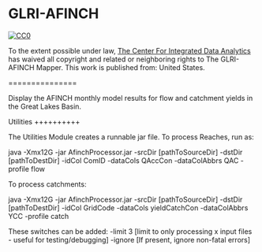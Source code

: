 GLRI-AFINCH
===============
  [
    ![CC0](http://i.creativecommons.org/p/zero/1.0/88x31.png)
  ](http://creativecommons.org/publicdomain/zero/1.0/)

  To the extent possible under law,
  [
    <span property="dct:title">The Center For Integrated Data Analytics</span>](http://cida.usgs.gov/)
  has waived all copyright and related or neighboring rights to
  <span property="dct:title">The GLRI-AFINCH Mapper</span>.
This work is published from:
<span property="vcard:Country" datatype="dct:ISO3166"
      content="US" about="http://cida.usgs.gov/">
  United States</span>.

===============

Display the AFINCH monthly model results for flow and catchment yields in the Great Lakes Basin.

Utilities
++++++++++

The Utilities Module creates a runnable jar file. To process Reaches, run as:

java -Xmx12G -jar AfinchProcessor.jar -srcDir [pathToSourceDir] -dstDir [pathToDestDir] -idCol ComID -dataCols QAccCon -dataColAbbrs QAC -profile flow

To process catchments:

java -Xmx12G -jar AfinchProcessor.jar -srcDir [pathToSourceDir] -dstDir [pathToDestDir] -idCol GridCode -dataCols yieldCatchCon -dataColAbbrs YCC -profile catch


These switches can be added:
-limit 3 [limit to only processing x input files - useful for testing/debugging]
-ignore [If present, ignore non-fatal errors]
